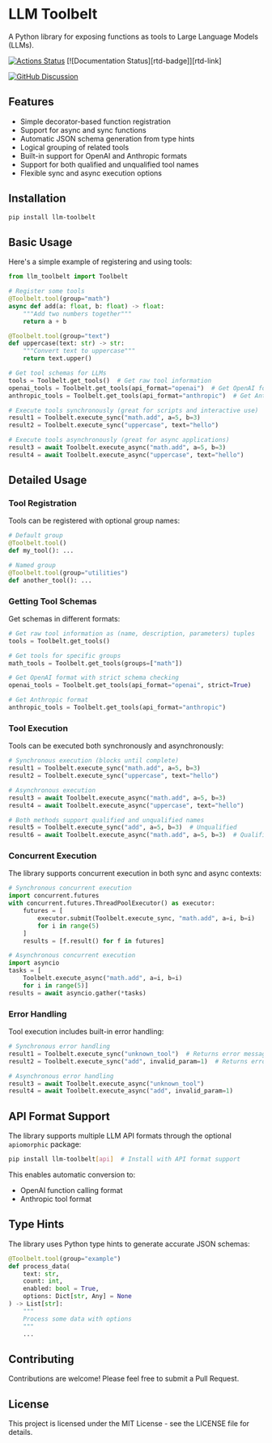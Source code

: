 # LLM Toolbelt

A Python library for exposing functions as tools to Large Language Models (LLMs).

[![Actions Status][actions-badge]][actions-link]
[![Documentation Status][rtd-badge]][rtd-link]

[![GitHub Discussion][github-discussions-badge]][github-discussions-link]

<!-- SPHINX-START -->

<!-- prettier-ignore-start -->
[actions-badge]:            https://github.com/mmiguel6288/llm_toolbelt/workflows/CI/badge.svg
[actions-link]:             https://github.com/mmiguel6288/llm_toolbelt/actions
[github-discussions-badge]: https://img.shields.io/static/v1?label=Discussions&message=Ask&color=blue&logo=github
[github-discussions-link]:  https://github.com/mmiguel6288/llm_toolbelt/discussions
<!-- prettier-ignore-end -->

## Features

- Simple decorator-based function registration
- Support for async and sync functions
- Automatic JSON schema generation from type hints
- Logical grouping of related tools
- Built-in support for OpenAI and Anthropic formats
- Support for both qualified and unqualified tool names
- Flexible sync and async execution options

## Installation

```bash
pip install llm-toolbelt
```

## Basic Usage

Here's a simple example of registering and using tools:

```python
from llm_toolbelt import Toolbelt

# Register some tools
@Toolbelt.tool(group="math")
async def add(a: float, b: float) -> float:
    """Add two numbers together"""
    return a + b

@Toolbelt.tool(group="text")
def uppercase(text: str) -> str:
    """Convert text to uppercase"""
    return text.upper()

# Get tool schemas for LLMs
tools = Toolbelt.get_tools()  # Get raw tool information
openai_tools = Toolbelt.get_tools(api_format="openai")  # Get OpenAI format
anthropic_tools = Toolbelt.get_tools(api_format="anthropic")  # Get Anthropic format

# Execute tools synchronously (great for scripts and interactive use)
result1 = Toolbelt.execute_sync("math.add", a=5, b=3)
result2 = Toolbelt.execute_sync("uppercase", text="hello")

# Execute tools asynchronously (great for async applications)
result3 = await Toolbelt.execute_async("math.add", a=5, b=3)
result4 = await Toolbelt.execute_async("uppercase", text="hello")
```

## Detailed Usage

### Tool Registration

Tools can be registered with optional group names:

```python
# Default group
@Toolbelt.tool()
def my_tool(): ...

# Named group
@Toolbelt.tool(group="utilities")
def another_tool(): ...
```

### Getting Tool Schemas

Get schemas in different formats:

```python
# Get raw tool information as (name, description, parameters) tuples
tools = Toolbelt.get_tools()

# Get tools for specific groups
math_tools = Toolbelt.get_tools(groups=["math"])

# Get OpenAI format with strict schema checking
openai_tools = Toolbelt.get_tools(api_format="openai", strict=True)

# Get Anthropic format
anthropic_tools = Toolbelt.get_tools(api_format="anthropic")
```

### Tool Execution

Tools can be executed both synchronously and asynchronously:

```python
# Synchronous execution (blocks until complete)
result1 = Toolbelt.execute_sync("math.add", a=5, b=3)
result2 = Toolbelt.execute_sync("uppercase", text="hello")

# Asynchronous execution
result3 = await Toolbelt.execute_async("math.add", a=5, b=3)
result4 = await Toolbelt.execute_async("uppercase", text="hello")

# Both methods support qualified and unqualified names
result5 = Toolbelt.execute_sync("add", a=5, b=3)  # Unqualified
result6 = await Toolbelt.execute_async("math.add", a=5, b=3)  # Qualified
```

### Concurrent Execution

The library supports concurrent execution in both sync and async contexts:

```python
# Synchronous concurrent execution
import concurrent.futures
with concurrent.futures.ThreadPoolExecutor() as executor:
    futures = [
        executor.submit(Toolbelt.execute_sync, "math.add", a=i, b=i)
        for i in range(5)
    ]
    results = [f.result() for f in futures]

# Asynchronous concurrent execution
import asyncio
tasks = [
    Toolbelt.execute_async("math.add", a=i, b=i)
    for i in range(5)]
results = await asyncio.gather(*tasks)
```

### Error Handling

Tool execution includes built-in error handling:

```python
# Synchronous error handling
result1 = Toolbelt.execute_sync("unknown_tool")  # Returns error message
result2 = Toolbelt.execute_sync("add", invalid_param=1)  # Returns error message

# Asynchronous error handling
result3 = await Toolbelt.execute_async("unknown_tool")
result4 = await Toolbelt.execute_async("add", invalid_param=1)
```

## API Format Support

The library supports multiple LLM API formats through the optional `apiomorphic` package:

```bash
pip install llm-toolbelt[api]  # Install with API format support
```

This enables automatic conversion to:
- OpenAI function calling format
- Anthropic tool format

## Type Hints

The library uses Python type hints to generate accurate JSON schemas:

```python
@Toolbelt.tool(group="example")
def process_data(
    text: str,
    count: int,
    enabled: bool = True,
    options: Dict[str, Any] = None
) -> List[str]:
    """
    Process some data with options
    """
    ...
```

## Contributing

Contributions are welcome! Please feel free to submit a Pull Request.

## License

This project is licensed under the MIT License - see the LICENSE file for details.
